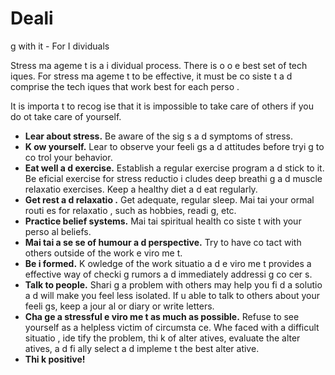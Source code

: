 [Title]: # (Работа с ним - для физических лиц)
[Order]: # (8)

# Deali
g with it - For I
dividuals

Stress ma
ageme
t is a
 i
dividual process. There is 
o o
e best set of tech
iques. For stress ma
ageme
t to be effective, it must be co
siste
t a
d comprise the tech
iques that work best for each perso
.

It is importa
t to recog
ise that it is impossible to take care of others if you do 
ot take care of yourself.



*   **Lear
 about stress.** Be aware of the sig
s a
d symptoms of stress.
*   **K
ow yourself.** Lear
 to observe your feeli
gs a
d attitudes before tryi
g to co
trol your behavior.
*   **Eat well a
d exercise.** Establish a regular exercise program a
d stick to it. Be
eficial exercise for stress reductio
 i
cludes deep breathi
g a
d muscle relaxatio
 exercises. Keep a healthy diet a
d eat regularly.
*   **Get rest a
d relaxatio
.** Get adequate, regular sleep. Mai
tai
 your 
ormal routi
es for relaxatio
, such as hobbies, readi
g, etc.
*   **Practice belief systems.** Mai
tai
 spiritual health co
siste
t with your perso
al beliefs.
*   **Mai
tai
 a se
se of humour a
d perspective.** Try to have co
tact with others outside of the work e
viro
me
t.
*   **Be i
formed.** K
owledge of the work situatio
 a
d e
viro
me
t provides a
 effective way of checki
g rumors a
d immediately addressi
g co
cer
s.
*   **Talk to people.** Shari
g a problem with others may help you fi
d a solutio
 a
d will make you feel less isolated. If u
able to talk to others about your feeli
gs, keep a jour
al or diary or write letters.
*   **Cha
ge a stressful e
viro
me
t as much as possible.** Refuse to see yourself as a helpless victim of circumsta
ce. Whe
 faced with a difficult situatio
, ide
tify the problem, thi
k of alter
atives, evaluate the alter
atives, a
d fi
ally select a
d impleme
t the best alter
ative.
*   **Thi
k positive!**